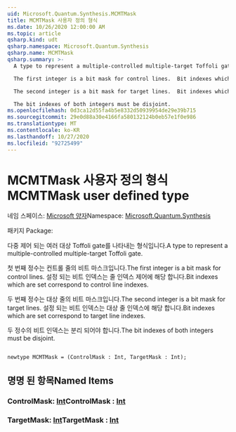 ```yaml
---
uid: Microsoft.Quantum.Synthesis.MCMTMask
title: MCMTMask 사용자 정의 형식
ms.date: 10/26/2020 12:00:00 AM
ms.topic: article
qsharp.kind: udt
qsharp.namespace: Microsoft.Quantum.Synthesis
qsharp.name: MCMTMask
qsharp.summary: >-
  A type to represent a multiple-controlled multiple-target Toffoli gate.

  The first integer is a bit mask for control lines.  Bit indexes which are set correspond to control line indexes.

  The second integer is a bit mask for target lines.  Bit indexes which are set correspond to target line indexes.

  The bit indexes of both integers must be disjoint.
ms.openlocfilehash: 0d3ca12d55fa4b5e8332d50939954de29e39b715
ms.sourcegitcommit: 29e0d88a30e4166fa580132124b0eb57e1f0e986
ms.translationtype: MT
ms.contentlocale: ko-KR
ms.lasthandoff: 10/27/2020
ms.locfileid: "92725499"
---
```

# <a name="mcmtmask-user-defined-type"></a><span data-ttu-id="5bbd4-102">MCMTMask 사용자 정의 형식</span><span class="sxs-lookup"><span data-stu-id="5bbd4-102">MCMTMask user defined type</span></span>

<span data-ttu-id="5bbd4-103">네임 스페이스: [Microsoft 양자](xref:Microsoft.Quantum.Synthesis)</span><span class="sxs-lookup"><span data-stu-id="5bbd4-103">Namespace: [Microsoft.Quantum.Synthesis](xref:Microsoft.Quantum.Synthesis)</span></span>

<span data-ttu-id="5bbd4-104">패키지 [](https://nuget.org/packages/)</span><span class="sxs-lookup"><span data-stu-id="5bbd4-104">Package: [](https://nuget.org/packages/)</span></span>


<span data-ttu-id="5bbd4-105">다중 제어 되는 여러 대상 Toffoli gate를 나타내는 형식입니다.</span><span class="sxs-lookup"><span data-stu-id="5bbd4-105">A type to represent a multiple-controlled multiple-target Toffoli gate.</span></span>

<span data-ttu-id="5bbd4-106">첫 번째 정수는 컨트롤 줄의 비트 마스크입니다.</span><span class="sxs-lookup"><span data-stu-id="5bbd4-106">The first integer is a bit mask for control lines.</span></span>  <span data-ttu-id="5bbd4-107">설정 되는 비트 인덱스는 줄 인덱스 제어에 해당 합니다.</span><span class="sxs-lookup"><span data-stu-id="5bbd4-107">Bit indexes which are set correspond to control line indexes.</span></span>

<span data-ttu-id="5bbd4-108">두 번째 정수는 대상 줄의 비트 마스크입니다.</span><span class="sxs-lookup"><span data-stu-id="5bbd4-108">The second integer is a bit mask for target lines.</span></span>  <span data-ttu-id="5bbd4-109">설정 되는 비트 인덱스는 대상 줄 인덱스에 해당 합니다.</span><span class="sxs-lookup"><span data-stu-id="5bbd4-109">Bit indexes which are set correspond to target line indexes.</span></span>

<span data-ttu-id="5bbd4-110">두 정수의 비트 인덱스는 분리 되어야 합니다.</span><span class="sxs-lookup"><span data-stu-id="5bbd4-110">The bit indexes of both integers must be disjoint.</span></span>

```qsharp

newtype MCMTMask = (ControlMask : Int, TargetMask : Int);
```



## <a name="named-items"></a><span data-ttu-id="5bbd4-111">명명 된 항목</span><span class="sxs-lookup"><span data-stu-id="5bbd4-111">Named Items</span></span>

### <a name="controlmask--int"></a><span data-ttu-id="5bbd4-112">ControlMask: [Int](xref:microsoft.quantum.lang-ref.int)</span><span class="sxs-lookup"><span data-stu-id="5bbd4-112">ControlMask : [Int](xref:microsoft.quantum.lang-ref.int)</span></span>


### <a name="targetmask--int"></a><span data-ttu-id="5bbd4-113">TargetMask: [Int](xref:microsoft.quantum.lang-ref.int)</span><span class="sxs-lookup"><span data-stu-id="5bbd4-113">TargetMask : [Int](xref:microsoft.quantum.lang-ref.int)</span></span>

